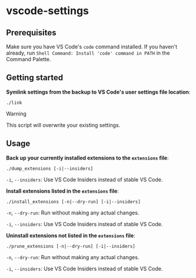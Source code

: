 # vscode-settings

## Prerequisites

Make sure you have VS Code's `code` command installed. If you haven't already, run `Shell Command: Install 'code' command in PATH` in the Command Palette.

## Getting started

**Symlink settings from the backup to VS Code's user settings file location**:

```shell
./link
```

> [!WARNING]
> This script will overwrite your existing settings.

## Usage

**Back up your currently installed extensions to the `extensions` file**:

```shell
./dump_extensions [-i|--insiders]
```

`-i`, `--insiders`: Use VS Code Insiders instead of stable VS Code.

**Install extensions listed in the `extensions` file**:

```shell
./install_extensions [-n|--dry-run] [-i|--insiders]
```

`-n`, `--dry-run`: Run without making any actual changes.

`-i`, `--insiders`: Use VS Code Insiders instead of stable VS Code.

**Uninstall extensions not listed in the `extensions` file**:

```shell
./prune_extensions [-n|--dry-run] [-i|--insiders]
```

`-n`, `--dry-run`: Run without making any actual changes.

`-i`, `--insiders`: Use VS Code Insiders instead of stable VS Code.
